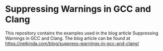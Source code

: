 # Suppressing Warnings in GCC and Clang

This repository contains the examples used in the blog article Suppressing Warnings in GCC and Clang.
The blog article can be found at https://nelkinda.com/blog/suppress-warnings-in-gcc-and-clang/
